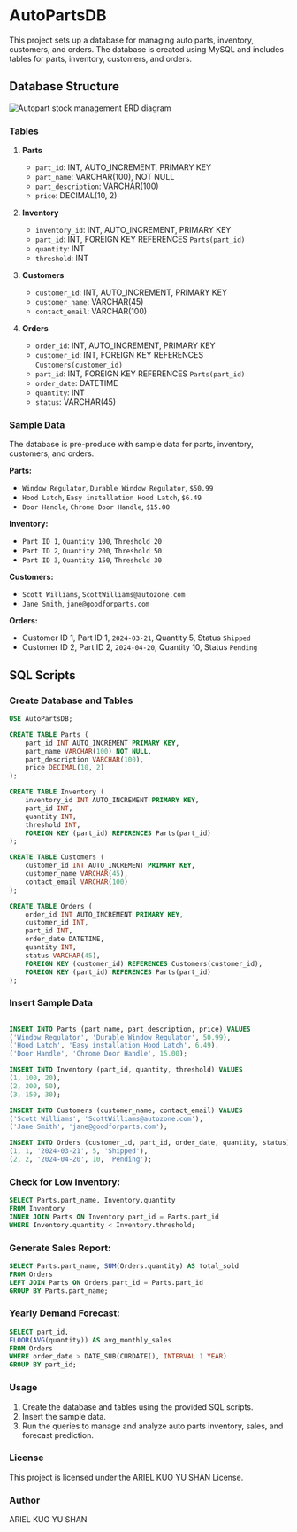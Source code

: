 # AutoPartsDB

This project sets up a database for managing auto parts, inventory, customers, and orders. 
The database is created using MySQL and includes tables for parts, inventory, customers, and orders. 

## Database Structure
![Autopart stock management ERD diagram](https://github.com/Readingtown/mysql-scripts/assets/167072737/ddbe345d-e32a-4c45-9f7a-af3c1e18ed86)



### Tables

1. **Parts**
   - `part_id`: INT, AUTO_INCREMENT, PRIMARY KEY
   - `part_name`: VARCHAR(100), NOT NULL
   - `part_description`: VARCHAR(100)
   - `price`: DECIMAL(10, 2)

2. **Inventory**
   - `inventory_id`: INT, AUTO_INCREMENT, PRIMARY KEY
   - `part_id`: INT, FOREIGN KEY REFERENCES `Parts(part_id)`
   - `quantity`: INT
   - `threshold`: INT

3. **Customers**
   - `customer_id`: INT, AUTO_INCREMENT, PRIMARY KEY
   - `customer_name`: VARCHAR(45)
   - `contact_email`: VARCHAR(100)

4. **Orders**
   - `order_id`: INT, AUTO_INCREMENT, PRIMARY KEY
   - `customer_id`: INT, FOREIGN KEY REFERENCES `Customers(customer_id)`
   - `part_id`: INT, FOREIGN KEY REFERENCES `Parts(part_id)`
   - `order_date`: DATETIME
   - `quantity`: INT
   - `status`: VARCHAR(45)

### Sample Data

The database is pre-produce with sample data for parts, inventory, customers, and orders.

**Parts:**
- `Window Regulator`, `Durable Window Regulator`, `$50.99`
- `Hood Latch`, `Easy installation Hood Latch`, `$6.49`
- `Door Handle`, `Chrome Door Handle`, `$15.00`

**Inventory:**
- `Part ID 1`, `Quantity 100`, `Threshold 20`
- `Part ID 2`, `Quantity 200`, `Threshold 50`
- `Part ID 3`, `Quantity 150`, `Threshold 30`

**Customers:**
- `Scott Williams`, `ScottWilliams@autozone.com`
- `Jane Smith`, `jane@goodforparts.com`

**Orders:**
- Customer ID 1, Part ID 1, `2024-03-21`, Quantity 5, Status `Shipped`
- Customer ID 2, Part ID 2, `2024-04-20`, Quantity 10, Status `Pending`

## SQL Scripts

### Create Database and Tables

```sql
USE AutoPartsDB;

CREATE TABLE Parts (
    part_id INT AUTO_INCREMENT PRIMARY KEY,
    part_name VARCHAR(100) NOT NULL,
    part_description VARCHAR(100),
    price DECIMAL(10, 2)
);

CREATE TABLE Inventory (
    inventory_id INT AUTO_INCREMENT PRIMARY KEY,
    part_id INT,
    quantity INT,
    threshold INT,
    FOREIGN KEY (part_id) REFERENCES Parts(part_id)
);

CREATE TABLE Customers (
    customer_id INT AUTO_INCREMENT PRIMARY KEY,
    customer_name VARCHAR(45),
    contact_email VARCHAR(100)
);

CREATE TABLE Orders (
    order_id INT AUTO_INCREMENT PRIMARY KEY,
    customer_id INT,
    part_id INT,
    order_date DATETIME,
    quantity INT,
    status VARCHAR(45),
    FOREIGN KEY (customer_id) REFERENCES Customers(customer_id),
    FOREIGN KEY (part_id) REFERENCES Parts(part_id)
);

```

### Insert Sample Data

```sql

INSERT INTO Parts (part_name, part_description, price) VALUES
('Window Regulator', 'Durable Window Regulator', 50.99),
('Hood Latch', 'Easy installation Hood Latch', 6.49),
('Door Handle', 'Chrome Door Handle', 15.00);

INSERT INTO Inventory (part_id, quantity, threshold) VALUES
(1, 100, 20),
(2, 200, 50),
(3, 150, 30);

INSERT INTO Customers (customer_name, contact_email) VALUES
('Scott Williams', 'ScottWilliams@autozone.com'),
('Jane Smith', 'jane@goodforparts.com');

INSERT INTO Orders (customer_id, part_id, order_date, quantity, status) VALUES
(1, 1, '2024-03-21', 5, 'Shipped'),
(2, 2, '2024-04-20', 10, 'Pending');

```

 ### Check for Low Inventory:

```sql
SELECT Parts.part_name, Inventory.quantity
FROM Inventory
INNER JOIN Parts ON Inventory.part_id = Parts.part_id
WHERE Inventory.quantity < Inventory.threshold;

```

### Generate Sales Report:
```sql
SELECT Parts.part_name, SUM(Orders.quantity) AS total_sold
FROM Orders
LEFT JOIN Parts ON Orders.part_id = Parts.part_id
GROUP BY Parts.part_name;
```

### Yearly Demand Forecast:
```sql
SELECT part_id, 
FLOOR(AVG(quantity)) AS avg_monthly_sales
FROM Orders
WHERE order_date > DATE_SUB(CURDATE(), INTERVAL 1 YEAR)
GROUP BY part_id;
```

### Usage
1. Create the database and tables using the provided SQL scripts.
2. Insert the sample data.
3. Run the queries to manage and analyze auto parts inventory, sales, and forecast prediction.

### License
This project is licensed under the ARIEL KUO YU SHAN License.


### Author
ARIEL KUO YU SHAN

